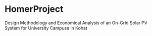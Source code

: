 # HomerProject
Design Methodology and Economical Analysis of an On-Grid Solar PV System for University Campuse in Kohat
